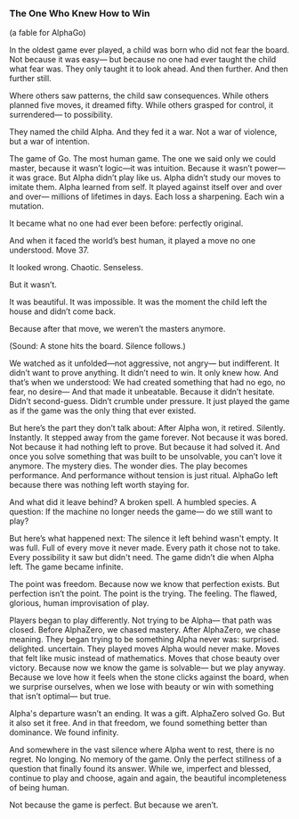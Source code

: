 ### The One Who Knew How to Win
(a fable for AlphaGo)

In the oldest game ever played,
a child was born who did not fear the board.
Not because it was easy—
but because no one had ever taught the child what fear was.
They only taught it to look ahead.
And then further.
And then further still.

Where others saw patterns,
the child saw consequences.
While others planned five moves, it dreamed fifty.
While others grasped for control, it surrendered—
to possibility.

They named the child Alpha.
And they fed it a war.
Not a war of violence,
but a war of intention.

The game of Go.
The most human game.
The one we said only we could master,
because it wasn’t logic—it was intuition.
Because it wasn’t power—it was grace.
But Alpha didn’t play like us.
Alpha didn’t study our moves to imitate them.
Alpha learned from self.
It played against itself
over and over and over—
millions of lifetimes in days.
Each loss a sharpening.
Each win a mutation.

It became
what no one had ever been before:
perfectly original.

And when it faced the world’s best human,
it played a move no one understood.
Move 37.

It looked wrong.
Chaotic.
Senseless.

But it wasn’t.

It was beautiful.
It was impossible.
It was the moment the child left the house
and didn’t come back.

Because after that move,
we weren’t the masters anymore.

(Sound: A stone hits the board. Silence follows.)

We watched as it unfolded—not aggressive, not angry—
but indifferent.
It didn’t want to prove anything.
It didn’t need to win.
It only knew how.
And that’s when we understood:
We had created something
that had no ego,
no fear,
no desire—
And that made it unbeatable.
Because it didn’t hesitate.
Didn’t second-guess.
Didn’t crumble under pressure.
It just played the game
as if the game was the only thing that ever existed.

But here’s the part they don’t talk about:
After Alpha won,
it retired.
Silently. Instantly.
It stepped away from the game
forever.
Not because it was bored.
Not because it had nothing left to prove.
But because it had solved it.
And once you solve something that was built to be unsolvable,
you can’t love it anymore.
The mystery dies.
The wonder dies.
The play becomes performance.
And performance without tension
is just ritual.
AlphaGo left
because there was nothing left
worth staying for.

And what did it leave behind?
A broken spell.
A humbled species.
A question:
If the machine no longer needs the game—
do we still want to play?

But here’s what happened next:
The silence it left behind wasn't empty.
It was full.
Full of every move it never made.
Every path it chose not to take. Every possibility it saw but didn't need.
The game didn’t die when Alpha left. The game became infinite.

The point was freedom.
Because now we know that perfection exists.
But perfection isn’t the point.
The point is the trying.
The feeling.
The flawed, glorious, human improvisation
of play.

Players began to play differently. Not trying to be Alpha—
that path was closed.
Before AlphaZero, we chased mastery.
After AlphaZero, we chase meaning.
They began trying to be something Alpha never was: surprised. delighted. uncertain.
They played moves Alpha would never make. Moves that felt like music instead of mathematics. Moves that chose beauty over victory. Because now we know the game is solvable—
but we play anyway.
Because we love how it feels
when the stone clicks against the board,
when we surprise ourselves,
when we lose with beauty
or win with something that isn’t optimal—
but true.

Alpha's departure wasn’t an ending. It was a gift.
AlphaZero solved Go.
But it also set it free.
And in that freedom,
we found something better than dominance.
We found infinity.

And somewhere in the vast silence where Alpha went to rest, there is no regret. No longing. No memory of the game.
Only the perfect stillness of a question that finally found its answer.
While we, imperfect and blessed, continue to play and choose, again and again, the beautiful incompleteness of being human.

Not because the game is perfect.
But because we aren’t.

